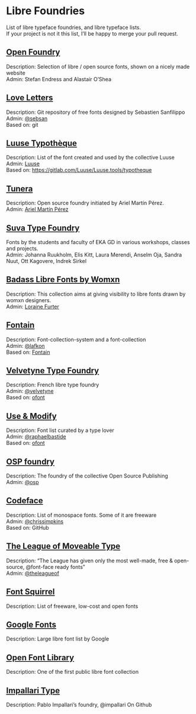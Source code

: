 # Libre Foundries

List of libre typeface foundries, and libre typeface lists.  
If your project is not it this list, I’ll be happy to merge your pull request.

## [Open Foundry](http://open-foundry.com)

Description: Selection of libre / open source fonts, shown on a nicely made website  
Admin: Stefan Endress and Alastair O’Shea

## [Love Letters](http://www.love-letters.be/)

Description: Git repository of free fonts designed by Sebastien Sanfilippo   
Admin: [@sebsan](https://github.com/sebsan)  
Based on: git

## [Luuse Typothèque](http://typotheque.luuse.io/)

Description: List of the font created and used by the collective Luuse   
Admin: [Luuse](http://www.luuse.io/)  
Based on: https://gitlab.com/Luuse/Luuse.tools/typotheque

## [Tunera](http://www.tunera.xyz/)

Description: Open source foundry initiated by Ariel Martín Pérez.  
Admin: [Ariel Martín Pérez](http://arielgraphisme.com/)  

## [Suva Type Foundry](https://www.suvatypefoundry.ee/)

Fonts by the students and faculty of EKA GD in various workshops, classes and projects.   
Admin: Johanna Ruukholm, Elis Kitt, Laura Merendi, Anselm Oja, Sandra Nuut, Ott Kagovere, Indrek Sirkel  

## [Badass Libre Fonts by Womxn](http://design-research.be/by-womxn/)

Description:  This collection aims at giving visibility to libre fonts drawn by womxn designers.  
Admin: [Loraine Furter](https://lorainefurter.net/)

## [Fontain](http://www.fontain.org/)

Description: Font-collection-system and a font-collection  
Admin: [@lafkon](https://github.com/lafkon)  
Based on: [Fontain](https://github.com/lafkon/fontain)

## [Velvetyne Type Foundry](http://velvetyne.fr/)

Description: French libre type foundry  
Admin: [@velvetyne](https://github.com/velvetyne)  
Based on: [ofont](https://github.com/raphaelbastide/ofont)

## [Use & Modify](http://usemodify.com/)

Description: Font list curated by a type lover  
Admin: [@raphaelbastide](https://github.com/raphaelbastide)  
Based on: [ofont](https://github.com/raphaelbastide/ofont)

## [OSP foundry](http://ospublish.constantvzw.org/foundry/)

Description: The foundry of the collective Open Source Publishing  
Admin: [@osp](https://github.com/osp)

## [Codeface](https://github.com/chrissimpkins/codeface)

Description: List of monospace fonts. Some of it are freeware  
Admin: [@chrissimpkins](https://github.com/chrissimpkins)  
Based on: GitHub

## [The League of Moveable Type](https://www.theleagueofmoveabletype.com/)

Description: “The League has given only the most well-made, free & open-source, @font-face ready fonts”  
Admin: [@theleagueof](https://github.com/theleagueof)  

## [Font Squirrel](http://www.fontsquirrel.com/fonts/list/find_fonts?filter[license][0]=open)

Description: List of freeware, low-cost and open fonts

## [Google Fonts](https://www.google.com/fonts)

Description: Large libre font list by Google  

## [Open Font Library](http://openfontlibrary.org/)

Description: One of the first public libre font collection  

## [Impallari Type](http://www.impallari.com)

Description: Pablo Impallari’s foundry, @impallari On Github
